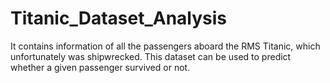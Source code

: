 # Titanic_Dataset_Analysis
 It contains information of all the passengers aboard the RMS Titanic, which unfortunately was shipwrecked. This dataset can be used to predict whether a given passenger survived or not. 

